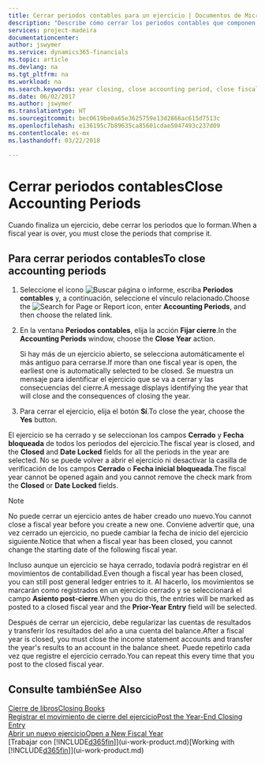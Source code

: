 ```yaml
---
title: Cerrar periodos contables para un ejercicio | Documentos de Microsoft
description: "Describe cómo cerrar los periodos contables que componen el ejercicio."
services: project-madeira
documentationcenter: 
author: jswymer
ms.service: dynamics365-financials
ms.topic: article
ms.devlang: na
ms.tgt_pltfrm: na
ms.workload: na
ms.search.keywords: year closing, close accounting period, close fiscal year, bank account detailed trial balance
ms.date: 06/02/2017
ms.author: jswymer
ms.translationtype: HT
ms.sourcegitcommit: bec0619be0a65e3625759e13d2866ac615d7513c
ms.openlocfilehash: e136195c7b89635ca85601cdae5047493c237d09
ms.contentlocale: es-mx
ms.lasthandoff: 03/22/2018

---
```

# <a name="close-accounting-periods"></a><span data-ttu-id="59352-103">Cerrar periodos contables</span><span class="sxs-lookup"><span data-stu-id="59352-103">Close Accounting Periods</span></span>
<span data-ttu-id="59352-104">Cuando finaliza un ejercicio, debe cerrar los periodos que lo forman.</span><span class="sxs-lookup"><span data-stu-id="59352-104">When a fiscal year is over, you must close the periods that comprise it.</span></span>

## <a name="to-close-accounting-periods"></a><span data-ttu-id="59352-105">Para cerrar periodos contables</span><span class="sxs-lookup"><span data-stu-id="59352-105">To close accounting periods</span></span>
1. <span data-ttu-id="59352-106">Seleccione el icono ![Buscar página o informe](media/ui-search/search_small.png "icono Buscar página o informe"), escriba **Periodos contables** y, a continuación, seleccione el vínculo relacionado.</span><span class="sxs-lookup"><span data-stu-id="59352-106">Choose the ![Search for Page or Report](media/ui-search/search_small.png "Search for Page or Report icon") icon, enter **Accounting Periods**, and then choose the related link.</span></span>
2. <span data-ttu-id="59352-107">En la ventana **Periodos contables**, elija la acción **Fijar cierre**.</span><span class="sxs-lookup"><span data-stu-id="59352-107">In the **Accounting Periods** window, choose the **Close Year** action.</span></span>

    <span data-ttu-id="59352-108">Si hay más de un ejercicio abierto, se selecciona automáticamente el más antiguo para cerrarse.</span><span class="sxs-lookup"><span data-stu-id="59352-108">If more than one fiscal year is open, the earliest one is automatically selected to be closed.</span></span> <span data-ttu-id="59352-109">Se muestra un mensaje para identificar el ejercicio que se va a cerrar y las consecuencias del cierre.</span><span class="sxs-lookup"><span data-stu-id="59352-109">A message displays identifying the year that will close and the consequences of closing the year.</span></span>
3. <span data-ttu-id="59352-110">Para cerrar el ejercicio, elija el botón **Sí**.</span><span class="sxs-lookup"><span data-stu-id="59352-110">To close the year, choose the **Yes** button.</span></span>

<span data-ttu-id="59352-111">El ejercicio se ha cerrado y se seleccionan los campos **Cerrado** y **Fecha bloqueada** de todos los periodos del ejercicio.</span><span class="sxs-lookup"><span data-stu-id="59352-111">The fiscal year is closed, and the **Closed** and **Date Locked** fields for all the periods in the year are selected.</span></span> <span data-ttu-id="59352-112">No se puede volver a abrir el ejercicio ni desactivar la casilla de verificación de los campos **Cerrado** o **Fecha inicial bloqueada**.</span><span class="sxs-lookup"><span data-stu-id="59352-112">The fiscal year cannot be opened again and you cannot remove the check mark from the **Closed** or **Date Locked** fields.</span></span>

> [!NOTE]  
>   <span data-ttu-id="59352-113">No puede cerrar un ejercicio antes de haber creado uno nuevo.</span><span class="sxs-lookup"><span data-stu-id="59352-113">You cannot close a fiscal year before you create a new one.</span></span> <span data-ttu-id="59352-114">Conviene advertir que, una vez cerrado un ejercicio, no puede cambiar la fecha de inicio del ejercicio siguiente.</span><span class="sxs-lookup"><span data-stu-id="59352-114">Notice that when a fiscal year has been closed, you cannot change the starting date of the following fiscal year.</span></span>

<span data-ttu-id="59352-115">Incluso aunque un ejercicio se haya cerrado, todavía podrá registrar en él movimientos de contabilidad.</span><span class="sxs-lookup"><span data-stu-id="59352-115">Even though a fiscal year has been closed, you can still post general ledger entries to it.</span></span> <span data-ttu-id="59352-116">Al hacerlo, los movimientos se marcarán como registrados en un ejercicio cerrado y se seleccionará el campo **Asiento post-cierre**.</span><span class="sxs-lookup"><span data-stu-id="59352-116">When you do this, the entries will be marked as posted to a closed fiscal year and the **Prior-Year Entry** field will be selected.</span></span>

<span data-ttu-id="59352-117">Después de cerrar un ejercicio, debe regularizar las cuentas de resultados y transferir los resultados del año a una cuenta del balance.</span><span class="sxs-lookup"><span data-stu-id="59352-117">After a fiscal year is closed, you must close the income statement accounts and transfer the year's results to an account in the balance sheet.</span></span> <span data-ttu-id="59352-118">Puede repetirlo cada vez que registre el ejercicio cerrado.</span><span class="sxs-lookup"><span data-stu-id="59352-118">You can repeat this every time that you post to the closed fiscal year.</span></span>

## <a name="see-also"></a><span data-ttu-id="59352-119">Consulte también</span><span class="sxs-lookup"><span data-stu-id="59352-119">See Also</span></span>
[<span data-ttu-id="59352-120">Cierre de libros</span><span class="sxs-lookup"><span data-stu-id="59352-120">Closing Books</span></span>](year-close-books.md)  
[<span data-ttu-id="59352-121">Registrar el movimiento de cierre del ejercicio</span><span class="sxs-lookup"><span data-stu-id="59352-121">Post the Year-End Closing Entry</span></span>](year-how-post-year-end-close-entry.md)  
[<span data-ttu-id="59352-122">Abrir un nuevo ejercicio</span><span class="sxs-lookup"><span data-stu-id="59352-122">Open a New Fiscal Year</span></span>](finance-how-open-new-fiscal-year.md)  
<span data-ttu-id="59352-123">[Trabajar con [!INCLUDE[d365fin](includes/d365fin_md.md)]](ui-work-product.md)</span><span class="sxs-lookup"><span data-stu-id="59352-123">[Working with [!INCLUDE[d365fin](includes/d365fin_md.md)]](ui-work-product.md)</span></span>

